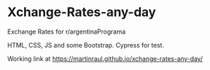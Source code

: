 # Xchange-Rates-any-day
Exchange Rates for r/argentinaPrograma

HTML, CSS, JS and some Bootstrap. 
Cypress for test.

Working link at https://martinraul.github.io/xchange-rates-any-day/

